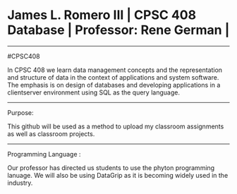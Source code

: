 # James L. Romero III | CPSC 408 Database | Professor: Rene German |

--------------------------------------------------------------------

#CPSC408

In CPSC 408 we learn data management concepts and the representation and structure of data in the context of applications and system software. The emphasis is on design of databases and developing applications in a clientserver environment using SQL as the query language.

--------------------------------------------------------------------

Purpose:

This github will be used as a method to upload my classroom assignments 
as well as classroom projects.

---------------------------------------------------------------------
Programming Language :

Our professor has directed us students to use the phyton programming lanuage.
We will also be using DataGrip as it is becoming widely used in the industry.
